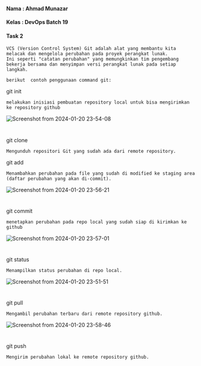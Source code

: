 #### Nama : Ahmad Munazar
#### Kelas : DevOps Batch 19
#### Task 2

```
VCS (Version Control System) Git adalah alat yang membantu kita melacak dan mengelola perubahan pada proyek perangkat lunak. 
Ini seperti "catatan perubahan" yang memungkinkan tim pengembang bekerja bersama dan menyimpan versi perangkat lunak pada setiap langkah.

berikut  contoh penggunaan command git:
```
git init 
```
melakukan inisiasi pembuatan repository local untuk bisa mengirimkan ke repository github
```
![Screenshot from 2024-01-20 23-54-08](https://github.com/Muna-020/DEVOPS-BATCH-19/assets/74352384/d4b1709a-2542-4eb5-8027-5bcf8a1dd4a8)
#
git clone
```
Mengunduh repositori Git yang sudah ada dari remote repository.
```
git add
```
Menambahkan perubahan pada file yang sudah di modified ke staging area (daftar perubahan yang akan di-commit).
```
![Screenshot from 2024-01-20 23-56-21](https://github.com/Muna-020/DEVOPS-BATCH-19/assets/74352384/42f128e5-0820-49d6-b155-9dff152b5c4f)
#
git commit
```
menetapkan perubahan pada repo local yang sudah siap di kirimkan ke github
```
![Screenshot from 2024-01-20 23-57-01](https://github.com/Muna-020/DEVOPS-BATCH-19/assets/74352384/21a2c9bf-0b13-4589-82ba-5eec0ffff476)
#
git status
```
Menampilkan status perubahan di repo local.
```
![Screenshot from 2024-01-20 23-51-51](https://github.com/Muna-020/DEVOPS-BATCH-19/assets/74352384/fba679b9-4a22-4d1a-9b98-04a3dd19b96b)
#
git pull
```
Mengambil perubahan terbaru dari remote repository github. 
```
![Screenshot from 2024-01-20 23-58-46](https://github.com/Muna-020/DEVOPS-BATCH-19/assets/74352384/92bbd739-ca8e-450b-bc03-ba83297a9b3b)
#
git push
```
Mengirim perubahan lokal ke remote repository github.
```
